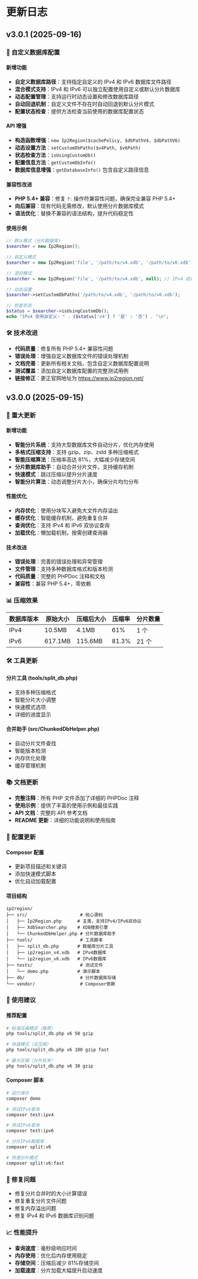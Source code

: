 # 更新日志

## v3.0.1 (2025-09-16)

### 🔧 自定义数据库配置

#### 新增功能

-   **自定义数据库路径**：支持指定自定义的 IPv4 和 IPv6 数据库文件路径
-   **混合模式支持**：IPv4 和 IPv6 可以独立配置使用自定义或默认分片数据库
-   **动态配置管理**：支持运行时动态设置和修改数据库路径
-   **自动回退机制**：自定义文件不存在时自动回退到默认分片模式
-   **配置状态检查**：提供方法检查当前使用的数据库配置状态

#### API 增强

-   **构造函数增强**：`new Ip2Region($cachePolicy, $dbPathV4, $dbPathV6)`
-   **动态设置方法**：`setCustomDbPaths($v4Path, $v6Path)`
-   **状态检查方法**：`isUsingCustomDb()`
-   **配置信息方法**：`getCustomDbInfo()`
-   **数据库信息增强**：`getDatabaseInfo()` 包含自定义路径信息

#### 兼容性改进

-   **PHP 5.4+ 兼容**：修复 `?:` 操作符兼容性问题，确保完全兼容 PHP 5.4+
-   **向后兼容**：现有代码无需修改，默认使用分片数据库模式
-   **语法优化**：替换不兼容的语法结构，提升代码稳定性

#### 使用示例

```php
// 默认模式（分片数据库）
$searcher = new Ip2Region();

// 自定义模式
$searcher = new Ip2Region('file', '/path/to/v4.xdb', '/path/to/v6.xdb');

// 混合模式
$searcher = new Ip2Region('file', '/path/to/v4.xdb', null); // IPv4 自定义，IPv6 默认

// 动态设置
$searcher->setCustomDbPaths('/path/to/v4.xdb', '/path/to/v6.xdb');

// 检查状态
$status = $searcher->isUsingCustomDb();
echo "IPv4 使用自定义: " . ($status['v4'] ? '是' : '否') . "\n";
```

### 🛠️ 技术改进

-   **代码质量**：修复所有 PHP 5.4+ 兼容性问题
-   **错误处理**：增强自定义数据库文件的错误处理机制
-   **文档完善**：更新所有相关文档，包含自定义数据库配置说明
-   **测试覆盖**：添加自定义数据库配置的完整测试用例
-   **链接修正**：更正官网地址为 https://www.ip2region.net/

## v3.0.0 (2025-09-15)

### 🚀 重大更新

#### 新增功能

-   **智能分片系统**：支持大型数据库文件自动分片，优化内存使用
-   **多格式压缩支持**：支持 gzip、zip、zstd 多种压缩格式
-   **智能压缩算法**：压缩率高达 81%，大幅减少存储空间
-   **分片数据库助手**：自动合并分片文件，支持缓存机制
-   **快速模式**：跳过压缩以提升分片速度
-   **智能分片算法**：动态调整分片大小，确保分片均匀分布

#### 性能优化

-   **内存优化**：使用分块写入避免大文件内存溢出
-   **缓存优化**：智能缓存机制，避免重复合并
-   **查询优化**：支持 IPv4 和 IPv6 双协议查询
-   **加载优化**：懒加载机制，按需创建查询器

#### 技术改进

-   **错误处理**：完善的错误处理和异常管理
-   **文件管理**：支持多种数据库格式和版本检测
-   **代码质量**：完整的 PHPDoc 注释和文档
-   **兼容性**：兼容 PHP 5.4+，零依赖

### 📊 压缩效果

| 数据库版本 | 原始大小 | 压缩后大小 | 压缩率 | 分片数量 |
| ---------- | -------- | ---------- | ------ | -------- |
| IPv4       | 10.5MB   | 4.1MB      | 61%    | 1 个     |
| IPv6       | 617.1MB  | 115.6MB    | 81.3%  | 21 个    |

### 🛠️ 工具更新

#### 分片工具 (tools/split_db.php)

-   支持多种压缩格式
-   智能分片大小调整
-   快速模式选项
-   详细的进度显示

#### 合并助手 (src/ChunkedDbHelper.php)

-   自动分片文件查找
-   智能版本检测
-   内存优化处理
-   缓存管理机制

### 📚 文档更新

-   **完整注释**：所有 PHP 文件添加了详细的 PHPDoc 注释
-   **使用示例**：提供了丰富的使用示例和最佳实践
-   **API 文档**：完整的 API 参考文档
-   **README 更新**：详细的功能说明和使用指南

### 🔧 配置更新

#### Composer 配置

-   更新项目描述和关键词
-   添加快速模式脚本
-   优化自动加载配置

#### 项目结构

```
ip2region/
├── src/                    # 核心源码
│   ├── Ip2Region.php      # 主类，支持IPv4/IPv6双协议
│   ├── XdbSearcher.php    # XDB搜索引擎
│   └── ChunkedDbHelper.php # 分片数据库助手
├── tools/                  # 工具脚本
│   ├── split_db.php       # 数据库分片工具
│   ├── ip2region_v4.xdb   # IPv4数据库
│   └── ip2region_v6.xdb   # IPv6数据库
├── tests/                  # 测试文件
│   └── demo.php           # 演示脚本
├── db/                     # 分片数据库存储
└── vendor/                 # Composer依赖
```

### 🎯 使用建议

#### 推荐配置

```bash
# 标准压缩模式（推荐）
php tools/split_db.php v6 50 gzip

# 快速模式（无压缩）
php tools/split_db.php v6 100 gzip fast

# 最大压缩（分片较多）
php tools/split_db.php v6 30 gzip
```

#### Composer 脚本

```bash
# 运行演示
composer demo

# 测试IPv4查询
composer test:ipv4

# 测试IPv6查询
composer test:ipv6

# 分片IPv6数据库
composer split:v6

# 快速分片模式
composer split:v6:fast
```

### 🐛 修复问题

-   修复分片合并时的大小计算错误
-   修复重复分片文件问题
-   修复内存溢出问题
-   修复 IPv4 和 IPv6 数据库识别问题

### 📈 性能提升

-   **查询速度**：毫秒级响应时间
-   **内存使用**：优化后内存使用稳定
-   **存储空间**：压缩后减少 81%存储空间
-   **加载速度**：分片加载大幅提升启动速度
